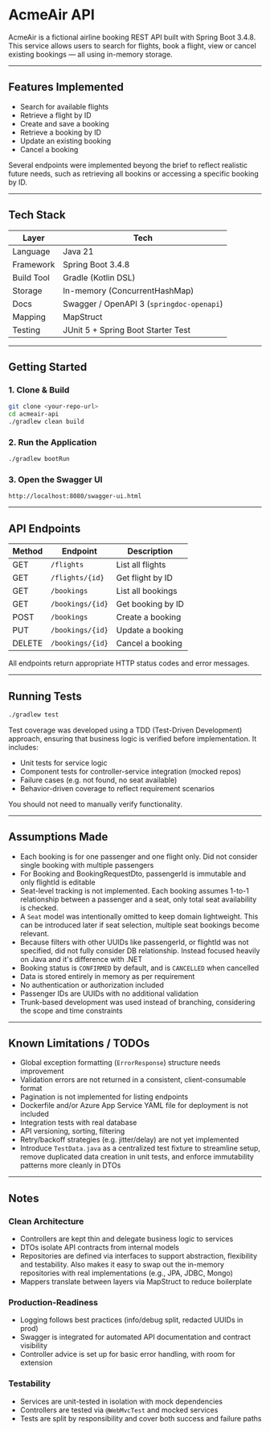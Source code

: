 # AcmeAir API

AcmeAir is a fictional airline booking REST API built with Spring Boot 3.4.8.  
This service allows users to search for flights, book a flight, view or cancel existing bookings — all using in-memory storage.

---

## Features Implemented

- Search for available flights
- Retrieve a flight by ID
- Create and save a booking
- Retrieve a booking by ID
- Update an existing booking
- Cancel a booking

Several endpoints were implemented beyong the brief to reflect realistic future needs, such as retrieving all bookins or accessing a specific booking by ID.

---

## Tech Stack

| Layer        | Tech                                  |
|--------------|---------------------------------------|
| Language     | Java 21                               |
| Framework    | Spring Boot 3.4.8                     |
| Build Tool   | Gradle (Kotlin DSL)                   |
| Storage      | In-memory (ConcurrentHashMap)         |
| Docs         | Swagger / OpenAPI 3 (`springdoc-openapi`) |
| Mapping      | MapStruct                             |
| Testing      | JUnit 5 + Spring Boot Starter Test    |

---

## Getting Started

### 1. Clone & Build
```bash
git clone <your-repo-url>
cd acmeair-api
./gradlew clean build
```

### 2. Run the Application
```bash
./gradlew bootRun
```

### 3. Open the Swagger UI
```
http://localhost:8080/swagger-ui.html
```

---

## API Endpoints

| Method | Endpoint            | Description           |
|--------|---------------------|-----------------------|
| GET    | `/flights`          | List all flights      |
| GET    | `/flights/{id}`     | Get flight by ID      |
| GET    | `/bookings`         | List all bookings     |
| GET    | `/bookings/{id}`    | Get booking by ID     |
| POST   | `/bookings`         | Create a booking      |
| PUT    | `/bookings/{id}`    | Update a booking      |
| DELETE | `/bookings/{id}`    | Cancel a booking      |

All endpoints return appropriate HTTP status codes and error messages.

---

## Running Tests

```bash
./gradlew test
```

Test coverage was developed using a TDD (Test-Driven Development) approach, ensuring that business logic is verified before implementation. It includes:
- Unit tests for service logic
- Component tests for controller-service integration (mocked repos)
- Failure cases (e.g. not found, no seat available)
- Behavior-driven coverage to reflect requirement scenarios

You should not need to manually verify functionality.

---

## Assumptions Made

- Each booking is for one passenger and one flight only. Did not consider single booking with multiple passengers
- For Booking and BookingRequestDto, passengerId is immutable and only flightId is editable
- Seat-level tracking is not implemented. Each booking assumes 1-to-1 relationship between a passenger and a seat, only total seat availability is checked.
- A `Seat` model was intentionally omitted to keep domain lightweight. This can be introduced later if seat selection, multiple seat bookings become relevant.
- Because filters with other UUIDs like passengerId, or flightId was not specified, did not fully consider DB relationship. Instead focused heavily on Java and it's difference with .NET
- Booking status is `CONFIRMED` by default, and is `CANCELLED` when cancelled
- Data is stored entirely in memory as per requirement
- No authentication or authorization included
- Passenger IDs are UUIDs with no additional validation
- Trunk-based development was used instead of branching, considering the scope and time constraints

---

## Known Limitations / TODOs

- Global exception formatting (`ErrorResponse`) structure needs improvement
- Validation errors are not returned in a consistent, client-consumable format
- Pagination is not implemented for listing endpoints
- Dockerfile and/or Azure App Service YAML file for deployment is not included
- Integration tests with real database
- API versioning, sorting, filtering
- Retry/backoff strategies (e.g. jitter/delay) are not yet implemented
- Introduce `TestData.java` as a centralized test fixture to streamline setup, remove duplicated data creation in unit tests, and enforce immutability patterns more cleanly in DTOs

---

## Notes

### Clean Architecture
- Controllers are kept thin and delegate business logic to services
- DTOs isolate API contracts from internal models
- Repositories are defined via interfaces to support abstraction, flexibility and testability. Also makes it easy to swap out the in-memory repositories with real implementations (e.g., JPA, JDBC, Mongo)
- Mappers translate between layers via MapStruct to reduce boilerplate 

### Production-Readiness
- Logging follows best practices (info/debug split, redacted UUIDs in prod)
- Swagger is integrated for automated API documentation and contract visibility
- Controller advice is set up for basic error handling, with room for extension

### Testability
- Services are unit-tested in isolation with mock dependencies
- Controllers are tested via `@WebMvcTest` and mocked services
- Tests are split by responsibility and cover both success and failure paths
